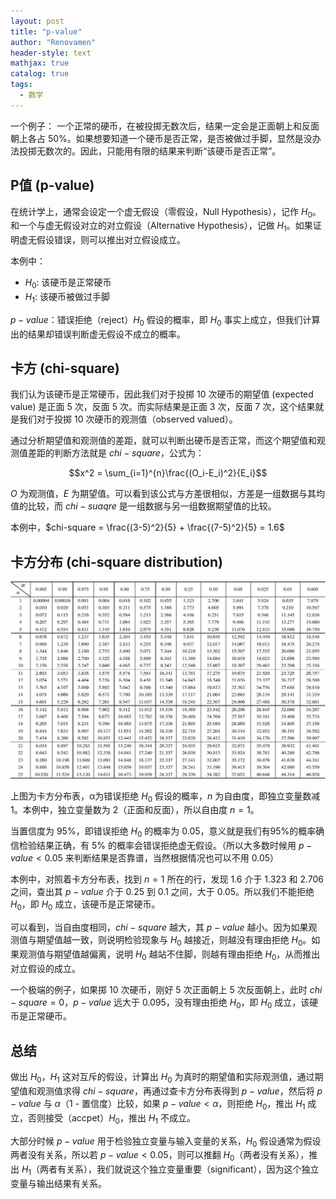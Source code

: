 ```yaml
---
layout: post
title: "p-value"
author: "Renovamen"
header-style: text
mathjax: true
catalog: true
tags:
  - 数学
---
```


一个例子：
一个正常的硬币，在被投掷无数次后，结果一定会是正面朝上和反面朝上各占 50%。如果想要知道一个硬币是否正常，是否被做过手脚，显然是没办法投掷无数次的。因此，只能用有限的结果来判断“该硬币是否正常”。


## P值 (p-value)
在统计学上，通常会设定一个虚无假设（零假设，Null Hypothesis），记作 $H_0$。和一个与虚无假设对立的对立假设（Alternative Hypothesis），记做 $H_1$。如果证明虚无假设错误，则可以推出对立假设成立。

本例中：
- $H_0$: 该硬币是正常硬币
- $H_1$: 该硬币被做过手脚

$p-value$：错误拒绝（reject）$H_0$ 假设的概率，即 $H_0$ 事实上成立，但我们计算出的结果却错误判断虚无假设不成立的概率。

## 卡方 (chi-square)
我们认为该硬币是正常硬币，因此我们对于投掷 10 次硬币的期望值 (expected value) 是正面 5 次，反面 5 次。而实际结果是正面 3 次，反面 7 次，这个结果就是我们对于投掷 10 次硬币的观测值（observed valued）。

通过分析期望值和观测值的差距，就可以判断出硬币是否正常，而这个期望值和观测值差距的判断方法就是 $chi-square$，公式为：

$$x^2 = \sum_{i=1}^{n}\frac{(O_i-E_i)^2}{E_i}$$

$O$ 为观测值，$E$ 为期望值。可以看到该公式与方差很相似，方差是一组数据与其均值的比较，而 $chi-suaqre$ 是一组数据与另一组数据期望值的比较。

本例中，$chi-square = \frac{(3-5)^2}{5} + \frac{(7-5)^2}{5} = 1.6$

## 卡方分布 (chi-square distribution)
![](/img/in-post/2019-06-06/chi-square-distribution.png)

上图为卡方分布表，α为错误拒绝 $H_0$ 假设的概率，$n$ 为自由度，即独立变量数减 1。本例中，独立变量数为 2（正面和反面），所以自由度 $n = 1$。

当置信度为 95%，即错误拒绝 $H_0$ 的概率为 0.05，意义就是我们有95%的概率确信检验结果正确，有 5% 的概率会错误拒绝虚无假设。（所以大多数时候用 $p-value<0.05$ 来判断结果是否靠谱，当然根据情况也可以不用 0.05）

本例中，对照着卡方分布表，找到 $n = 1$ 所在的行，发现 1.6 介于 1.323 和 2.706 之间，查出其 $p-value$ 介于 0.25 到 0.1 之间，大于 0.05。所以我们不能拒绝 $H_0$，即 $H_0$ 成立，该硬币是正常硬币。

可以看到，当自由度相同，$chi-square$ 越大，其 $p-value$ 越小。因为如果观测值与期望值越一致，则说明检验现象与 $H_0$ 越接近，则越没有理由拒绝 $H_0$。如果观测值与期望值越偏离，说明 $H_0$ 越站不住脚，则越有理由拒绝 $H_0$，从而推出对立假设的成立。

一个极端的例子，如果掷 10 次硬币，刚好 5 次正面朝上 5 次反面朝上，此时 $chi-square = 0$，$p-value$ 远大于 0.095，没有理由拒绝 $H_0$，即 $H_0$ 成立，该硬币是正常硬币。

## 总结
做出 $H_0$，$H_1$ 这对互斥的假设，计算出 $H_0$ 为真时的期望值和实际观测值，通过期望值和观测值求得 $chi-square$，再通过查卡方分布表得到 $p-value$，然后将 $p-value$ 与 $\alpha$（1 - 置信度）比较，如果 $p-value < \alpha$，则拒绝 $H_0$，推出 $H_1$ 成立，否则接受（accpet）$H_0$，推出 $H_1$ 不成立。

大部分时候 $p-value$ 用于检验独立变量与输入变量的关系，$H_0$ 假设通常为假设两者没有关系，所以若 $p-value<0.05$，则可以推翻 $H_0$（两者没有关系），推出 $H_1$（两者有关系），我们就说这个独立变量重要（significant），因为这个独立变量与输出结果有关系。